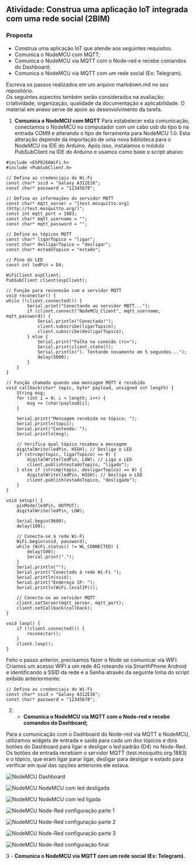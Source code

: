 ## Atividade: Construa uma aplicação IoT integrada com uma rede social (2BIM)
### Proposta
- Construa uma aplicação IoT que atende aos seguintes requisitos.
-   Comunica o NodeMCU com MQTT;  
-   Comunica o NodeMCU via MQTT com o Node-red e recebe comandos do Dashboard;
-   Comunica o NodeMCU via MQTT com um rede social (Ex: Telegram).  

Escreva os passos realizados em um arquivo markdown.md no seu repositório.  
Os seguintes aspectos também serão considerados na avaliação: criatividade, organização, qualidade da documentação e aplicabilidade. O material em anexo serve de apoio ao desenvolvimento da tarefa.

1. **Comunica o NodeMCU com MQTT**
	Para estabelecer esta comunicação, conectamos o NodeMCU no computador com um cabo usb do tipo b na entrada COM9 e alterando o tipo de ferramenta para NodeMCU 1.0.  Esta alteração depende da importação de uma nova biblioteca para o NodeMCU na IDE do Arduino. 
Após isso, instalamos o módulo PubSubClient na IDE do Arduino e usamos como base o script abaixo:

```
#include <ESP8266WiFi.h>  
#include <PubSubClient.h>  
  
// Defina as credenciais do Wi-Fi  
const char* ssid = "Galaxy A312E16";  
const char* password = "12345678";  
  
// Defina as informações do servidor MQTT  
const char* mqtt_server = "[test.mosquitto.org](http://test.mosquitto.org/)";  
const int mqtt_port = 1883;  
const char* mqtt_username = "";  
const char* mqtt_password = "";  
  
// Defina os tópicos MQTT  
const char* ligarTopico = "ligar";  
const char* desligarTopico = "desligar";  
const char* estadoTopico = "estado";  
  
// Pino do LED  
const int ledPin = D4;  
  
WiFiClient espClient;  
PubSubClient client(espClient);  
  
// Função para reconexão com o servidor MQTT  
void reconectar() {  
while (!client.connected()) {  
		Serial.print("Conectando ao servidor MQTT...");  
		if (client.connect("NodeMCU_Client", mqtt_username, mqtt_password)) {  
			Serial.println("Conectado!");  
			client.subscribe(ligarTopico);  
			client.subscribe(desligarTopico);  
		} else {  
			Serial.print("Falha na conexão (rc=");  
			Serial.print(client.state());  
			Serial.println("). Tentando novamente em 5 segundos...");  
			delay(5000);  
		}  
	}  
}  
  
// Função chamada quando uma mensagem MQTT é recebida  
void callback(char* topic, byte* payload, unsigned int length) {  
	String msg;  
	for (int i = 0; i < length; i++) {  
		msg += (char)payload[i];  
	}  
  
	Serial.print("Mensagem recebida no tópico: ");  
	Serial.println(topic);  
	Serial.print("Conteúdo: ");  
	Serial.println(msg);  
	  
	// Verifica qual tópico recebeu a mensagem  
	digitalWrite(ledPin, HIGH); // Desliga o LED  
	if (strcmp(topic, ligarTopico) == 0) {  
		digitalWrite(ledPin, LOW); // Liga o LED  
		client.publish(estadoTopico, "ligado");  
	} else if (strcmp(topic, desligarTopico) == 0) {  
		digitalWrite(ledPin, HIGH); // Desliga o LED  
		client.publish(estadoTopico, "desligado");  
	}  
}  
  
void setup() {  
	pinMode(ledPin, OUTPUT);  
	digitalWrite(ledPin, LOW);  
	  
	Serial.begin(9600);  
	delay(100);  
	  
	// Conecta-se à rede Wi-Fi  
	WiFi.begin(ssid, password);  
	while (WiFi.status() != WL_CONNECTED) {  
		delay(500);  
		Serial.print(".");  
	}  
	Serial.println("");  
	Serial.print("Conectado à rede Wi-Fi ");  
	Serial.println(ssid);  
	Serial.print("Endereço IP: ");  
	Serial.println(WiFi.localIP());  
	  
	// Conecta-se ao servidor MQTT  
	client.setServer(mqtt_server, mqtt_port);  
	client.setCallback(callback);  
}  
  
void loop() {  
	if (!client.connected()) {  
		reconectar();  
	}  
	client.loop();  
}
```
Feito o passo anterior, precisamos fazer o Node se comunicar via WIFI. Criamos um acesso WIFI a um rede 4G roteando via SmarthPhone Android e identificando a SSID da rede e a Senha através da seguinte linha do script exibido anteriormente:

```
// Defina as credenciais do Wi-Fi  
const char* ssid = "Galaxy A312E16";  
const char* password = "12345678";  
```
2. -   **Comunica o NodeMCU via MQTT com o Node-red e recebe comandos do Dashboard;**

Para a comunicação com o Dashboard do Node-red via MQTT e NodeMCU, utilizamos widgets de entrada e saída para cada um dos tópicos e dois botões do Dashboard para ligar e desligar o led padrão (D4) no Node-Red. Os botões de entrada recebiam o servidor MQTT (test.mosquitto.org:1883) e o tópico, que eram ligar parar ligar, desligar para desligar e estado para verificar em qual das opções anteriores ele estava.

![NodeMCU](/imagens/dashboard.png)
Dashboard

![NodeMCU](/imagens/mcu-led-off.jpg)
NodeMCU com led desligada

![NodeMCU](/imagens/mcu-led-on.jpg)
NodeMCU com led ligada

![NodeMCU](/imagens/node-red-mqtt-conf1.png)
Node-Red configuração parte 1

![NodeMCU](/imagens/node-red-mqtt-conf2.png)
Node-Red configuração parte 2

![NodeMCU](/imagens/node-red-mqtt-conf3.png)
Node-Red configuração parte 3

![NodeMCU](/imagens/node-red.png)
Node-Red configuração final

 
 
3 -   **Comunica o NodeMCU via MQTT com um rede social (Ex: Telegram).** 
